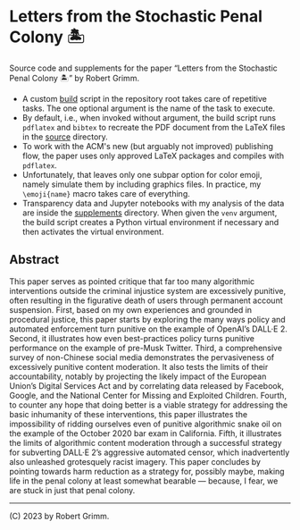 # Letters from the Stochastic Penal Colony 🏝

Source code and supplements for the paper “Letters from the Stochastic Penal
Colony 🏝” by Robert Grimm.

  * A custom [build](build.sh) script in the repository root takes care of
    repetitive tasks. The one optional argument is the name of the task to
    execute.
  * By default, i.e., when invoked without argument, the build script runs
    `pdflatex` and `bibtex` to recreate the PDF document from the LaTeX files in
    the [source](source) directory.
  * To work with the ACM's new (but arguably not improved) publishing flow, the
    paper uses only approved LaTeX packages and compiles with `pdflatex`.
  * Unfortunately, that leaves only one subpar option for color emoji, namely
    simulate them by including graphics files. In practice, my `\emoji{name}`
    macro takes care of everything.
  * Transparency data and Jupyter notebooks with my analysis of the data are
    inside the [supplements](supplements) directory. When given the `venv`
    argument, the build script creates a Python virtual environment if necessary
    and then activates the virtual environment.


## Abstract

This paper serves as pointed critique that far too many algorithmic
interventions outside the criminal injustice system are excessively punitive,
often resulting in the figurative death of users through permanent account
suspension. First, based on my own experiences and grounded in procedural
justice, this paper starts by exploring the many ways policy and automated
enforcement turn punitive on the example of OpenAI’s DALL·E 2. Second, it
illustrates how even best-practices policy turns punitive performance on the
example of pre-Musk Twitter. Third, a comprehensive survey of non-Chinese social
media demonstrates the pervasiveness of excessively punitive content moderation.
It also tests the limits of their accountability, notably by projecting the
likely impact of the European Union’s Digital Services Act and by correlating
data released by Facebook, Google, and the National Center for Missing and
Exploited Children. Fourth, to counter any hope that doing better is a viable
strategy for addressing the basic inhumanity of these interventions, this paper
illustrates the impossibility of ridding ourselves even of punitive algorithmic
snake oil on the example of the October 2020 bar exam in California. Fifth, it
illustrates the limits of algorithmic content moderation through a successful
strategy for subverting DALL·E 2’s aggressive automated censor, which
inadvertently also unleashed grotesquely racist imagery. This paper concludes by
pointing towards harm reduction as a strategy for, possibly maybe, making life
in the penal colony at least somewhat bearable — because, I fear, we are stuck
in just that penal colony.

---

(C) 2023 by Robert Grimm.
